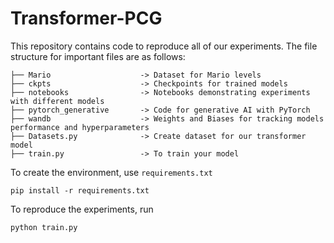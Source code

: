 # Transformer-PCG

This repository contains code to reproduce all of our experiments.
The file structure for important files are as follows:
```
├── Mario                    -> Dataset for Mario levels
├── ckpts                    -> Checkpoints for trained models
├── notebooks                -> Notebooks demonstrating experiments with different models
├── pytorch_generative       -> Code for generative AI with PyTorch
├── wandb                    -> Weights and Biases for tracking models performance and hyperparameters
├── Datasets.py              -> Create dataset for our transformer model
├── train.py                 -> To train your model
```
To create the environment, use `requirements.txt`
```
pip install -r requirements.txt
```
To reproduce the experiments, run 
```
python train.py
```
